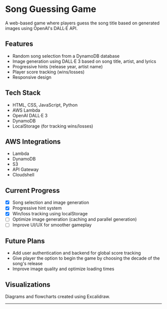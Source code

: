 # Song Guessing Game
A web-based game where players guess the song title based on generated images using OpenAI's DALL·E API.

## Features
- Random song selection from a DynamoDB database
- Image generation using DALL·E 3 based on song title, artist, and lyrics
- Progressive hints (release year, artist name)
- Player score tracking (wins/losses)
- Responsive design

## Tech Stack
- HTML, CSS, JavaScript, Python
- AWS Lambda
- OpenAI DALL·E 3
- DynamoDB
- LocalStorage (for tracking wins/losses)

## AWS Integrations
- Lambda
- DynamoDB
- S3
- API Gateway 
- Cloudshell

## Current Progress
- [x] Song selection and image generation
- [x] Progressive hint system
- [x] Win/loss tracking using localStorage
- [ ] Optimize image generation (caching and parallel generation)
- [ ] Improve UI/UX for smoother gameplay

## Future Plans
- Add user authentication and backend for global score tracking
- Give player the option to begin the game by choosing the decade of the song's release 
- Improve image quality and optimize loading times

## Visualizations
Diagrams and flowcharts created using Excalidraw.






---
